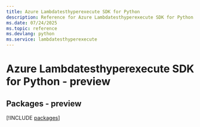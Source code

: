 ```yaml
---
title: Azure Lambdatesthyperexecute SDK for Python
description: Reference for Azure Lambdatesthyperexecute SDK for Python
ms.date: 07/24/2025
ms.topic: reference
ms.devlang: python
ms.service: lambdatesthyperexecute
---
```

# Azure Lambdatesthyperexecute SDK for Python - preview
## Packages - preview
[!INCLUDE [packages](lambdatesthyperexecute-index.md)]